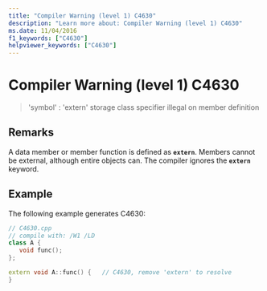 ```yaml
---
title: "Compiler Warning (level 1) C4630"
description: "Learn more about: Compiler Warning (level 1) C4630"
ms.date: 11/04/2016
f1_keywords: ["C4630"]
helpviewer_keywords: ["C4630"]
---
```

# Compiler Warning (level 1) C4630

> 'symbol' : 'extern' storage class specifier illegal on member definition

## Remarks

A data member or member function is defined as **`extern`**. Members cannot be external, although entire objects can. The compiler ignores the **`extern`** keyword.

## Example

The following example generates C4630:

```cpp
// C4630.cpp
// compile with: /W1 /LD
class A {
   void func();
};

extern void A::func() {   // C4630, remove 'extern' to resolve
}
```
